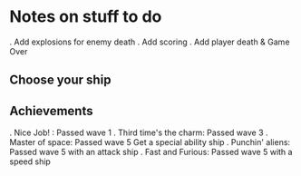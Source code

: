 # Notes on stuff to do

. Add explosions for enemy death
. Add scoring
. Add player death & Game Over

## Choose your ship

## Achievements
. Nice Job! : Passed wave 1
. Third time's the charm: Passed wave 3
. Master of space: Passed wave 5
    Get a special ability ship
. Punchin' aliens: Passed wave 5 with an attack ship
. Fast and Furious: Passed wave 5 with a speed ship